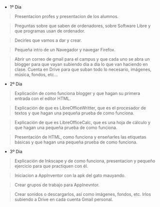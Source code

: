 * 1º Dia 

> Presentacion profes y presentacion de los alumnos.

> Preguntas sobre que saben de ordenadores, sobre Software Libre y que programas usan de ordenador.

> Decirles que vamos a dar y crear.

> Pequeña intro de un Navegador y navegar Firefox.

> Abrir un correo de gmail para el campus y que cada uno se abra un blogger para que vayan subiendo dia a dia lo que van haciendo en clase. Cuenta en Drive para que suban todo lo necesario, imágenes, música, fondos, etc...


* 2º Dia

> Explicación de como funciona blogger y que hagan su primera entrada con el editor HTML. 

> Explicación de que es LibreOfficeWritter, que es el procesador de textos y que hagan una pequeña prueba de como funciona.

> Explicación de que es LibreOfficeCalc, que es una hoja de cálculo y que hagan una pequeña prueba de como funciona.

> Presentación de HTML, como funciona y enseñarles las etiquetas básicas y que hagan una pequeña prueba de como funciona. 


* 3º Dia

> Explicación de Inkscape y de como funciona, presentacion y pequeño ejercicio para que practiquen con él.

> Iniciacion a AppInventor con la apk del gato mauyando.

> Crear grupos de trabajo para AppInevntor.

> Crear sonidos o descargarlos, así como imágenes, fondos, etc. Irlos subiendo a Drive en cada cuenta Gmail personal.

> 
